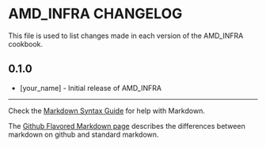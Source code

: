 AMD_INFRA CHANGELOG
===================

This file is used to list changes made in each version of the AMD_INFRA cookbook.

0.1.0
-----
- [your_name] - Initial release of AMD_INFRA

- - -
Check the [Markdown Syntax Guide](http://daringfireball.net/projects/markdown/syntax) for help with Markdown.

The [Github Flavored Markdown page](http://github.github.com/github-flavored-markdown/) describes the differences between markdown on github and standard markdown.
